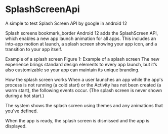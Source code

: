 # SplashScreenApi
A simple to test Splash Screen API by google in android 12

Splash screens
bookmark_border
Android 12 adds the SplashScreen API, which enables a new app launch animation for all apps. This includes an into-app motion at launch, a splash screen showing your app icon, and a transition to your app itself.

Example of a splash screen
Figure 1: Example of a splash screen
The new experience brings standard design elements to every app launch, but it’s also customizable so your app can maintain its unique branding.

How the splash screen works
When a user launches an app while the app's process is not running (a cold start) or the Activity has not been created (a warm start), the following events occur. (The splash screen is never shown during a hot start.)

The system shows the splash screen using themes and any animations that you've defined.

When the app is ready, the splash screen is dismissed and the app is displayed.
